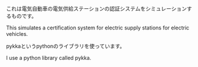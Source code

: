 これは電気自動車の電気供給ステーションの認証システムをシミュレーションするものです。

This simulates a certification system for electric supply stations for electric vehicles.


pykkaというpythonのライブラリを使っています。



I use a python library called pykka.